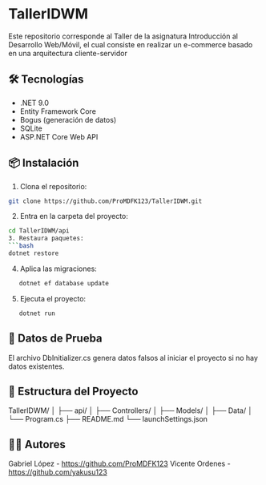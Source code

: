 # TallerIDWM

Este repositorio corresponde al Taller de la asignatura Introducción al Desarrollo Web/Móvil, el cual consiste en realizar un e-commerce basado en una arquitectura cliente-servidor

## 🛠️ Tecnologías

- .NET 9.0
- Entity Framework Core
- Bogus (generación de datos)
- SQLite
- ASP.NET Core Web API

## 📦 Instalación

1. Clona el repositorio:
```bash
git clone https://github.com/ProMDFK123/TallerIDWM.git
```
2. Entra en la carpeta del proyecto:
```bash
cd TallerIDWM/api
3. Restaura paquetes:
```bash
dotnet restore
```
4. Aplica las migraciones:
```bash
   dotnet ef database update
```
5. Ejecuta el proyecto:
```bash
   dotnet run
```

## 🧪 Datos de Prueba

El archivo DbInitializer.cs genera datos falsos al iniciar el proyecto si no hay datos existentes.

## 📁 Estructura del Proyecto

TallerIDWM/
│
├── api/
│   ├── Controllers/
│   ├── Models/
│   ├── Data/
│   └── Program.cs
├── README.md
└── launchSettings.json

## 🧑‍💻 Autores

Gabriel López - https://github.com/ProMDFK123
Vicente Ordenes - https://github.com/yakusu123
